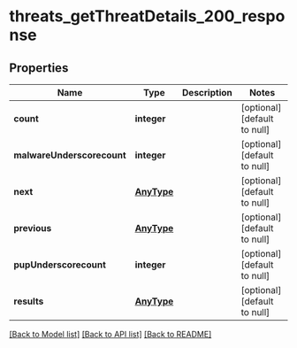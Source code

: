 # threats_getThreatDetails_200_response

## Properties
Name | Type | Description | Notes
------------ | ------------- | ------------- | -------------
**count** | **integer** |  | [optional] [default to null]
**malwareUnderscorecount** | **integer** |  | [optional] [default to null]
**next** | [**AnyType**](.md) |  | [optional] [default to null]
**previous** | [**AnyType**](.md) |  | [optional] [default to null]
**pupUnderscorecount** | **integer** |  | [optional] [default to null]
**results** | [**AnyType**](.md) |  | [optional] [default to null]

[[Back to Model list]](../README.md#documentation-for-models) [[Back to API list]](../README.md#documentation-for-api-endpoints) [[Back to README]](../README.md)


